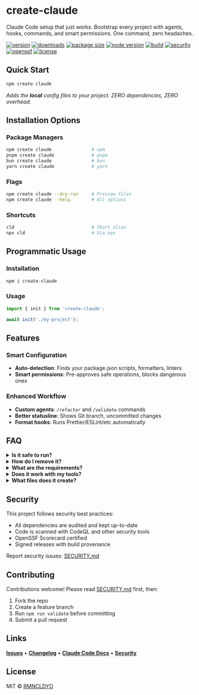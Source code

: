 # create-claude

Claude Code setup that just works. Bootstrap every project with agents, hooks, commands, and smart permissions. One command, zero headaches.

[![version](https://img.shields.io/npm/v/create-claude.svg?label=version&color=brightgreen)](https://www.npmjs.com/package/create-claude)
[![downloads](https://img.shields.io/npm/dm/create-claude.svg?label=downloads&color=blue)](https://www.npmjs.com/package/create-claude)
[![package size](https://img.shields.io/npm/unpacked-size/create-claude?label=package%20size&color=orange)](https://www.npmjs.com/package/create-claude)
[![node version](https://img.shields.io/node/v/create-claude?label=node%20version&color=forestgreen)](https://www.npmjs.com/package/create-claude)
[![build](https://github.com/RMNCLDYO/create-claude/workflows/CI/badge.svg?label=build&color=navy)](https://github.com/RMNCLDYO/create-claude/actions/workflows/ci.yml)
[![security](https://github.com/RMNCLDYO/create-claude/workflows/Security%20Scan/badge.svg?label=security&color=purple)](https://github.com/RMNCLDYO/create-claude/actions/workflows/security.yml)
[![openssf](https://www.bestpractices.dev/projects/11141/badge?label=openssf&color=gold)](https://www.bestpractices.dev/projects/11141)
[![license](https://img.shields.io/badge/license-MIT-red.svg)](https://opensource.org/licenses/MIT)

## Quick Start

```bash
npm create claude
```

*Adds the **local** config files to your project. ZERO dependencies, ZERO  overhead.*

## Installation Options

### Package Managers
```bash
npm create claude               # npm
pnpm create claude              # pnpm  
bun create claude               # bun
yarn create claude              # yarn
```

### Flags
```bash
npm create claude --dry-run     # Preview files
npm create claude --help        # All options
```

### Shortcuts
```bash
cld                             # Short alias
npx cld                         # Via npx
```

## Programmatic Usage

### Installation
```bash
npm i create-claude
```

### Usage
```typescript
import { init } from 'create-claude';

await init('./my-project');
```

## Features

### Smart Configuration
- **Auto-detection**: Finds your package.json scripts, formatters, linters
- **Smart permissions**: Pre-approves safe operations, blocks dangerous ones

### Enhanced Workflow  
- **Custom agents**: `/refactor` and `/validate` commands
- **Better statusline**: Shows Git branch, uncommitted changes
- **Format hooks**: Runs Prettier/ESLint/etc automatically

## FAQ

<details>
<summary><strong>Is it safe to run?</strong></summary>

Yes. It only creates config files, never modifies your code. Each file operation uses SHA256 checksums and creates timestamped backups.

```bash
# If something goes wrong, backups are here:
ls .create-claude-backup-*
```
</details>

<details>
<summary><strong>How do I remove it?</strong></summary>

Delete the config files:

```bash
rm -rf .claude CLAUDE.md
```

Your original code stays untouched.
</details>

<details>
<summary><strong>What are the requirements?</strong></summary>

- Node.js 18+
- [Claude Code](https://claude.ai/code) (the CLI tool)

That's it. No global installs, no dependencies.
</details>

<details>
<summary><strong>Does it work with my tools?</strong></summary>

It auto-detects:
- **Formatters**: Prettier, ESLint, Biome, dprint
- **Package managers**: npm, yarn, pnpm, bun  
- **Languages**: JavaScript, TypeScript, Python, Go, Rust
- **Frameworks**: React, Vue, Next.js, etc.

Can't find your tool? It falls back to sensible defaults.
</details>

<details>
<summary><strong>What files does it create?</strong></summary>

```
.claude/
├── settings.local.json     # Permissions, tool detection
├── hooks/
│   ├── format.cjs         # Auto-format on save
│   └── safety.cjs         # Block dangerous operations
├── agents/
│   ├── refactor.md        # /refactor command
│   └── pre-commit.md      # Git hook integration
├── commands/
│   ├── validate.md        # /validate command
│   └── test.md            # /test command
└── scripts/
    └── statusline.cjs     # Git status in prompt

CLAUDE.md                   # Project-specific instructions
```
</details>

## Security

This project follows security best practices:
- All dependencies are audited and kept up-to-date
- Code is scanned with CodeQL and other security tools
- OpenSSF Scorecard certified
- Signed releases with build provenance

Report security issues: [SECURITY.md](SECURITY.md)

## Contributing

Contributions welcome! Please read [SECURITY.md](SECURITY.md) first, then:

1. Fork the repo
2. Create a feature branch
3. Run `npm run validate` before committing
4. Submit a pull request

## Links

[**Issues**](https://github.com/RMNCLDYO/create-claude/issues) • [**Changelog**](https://github.com/RMNCLDYO/create-claude/blob/main/CHANGELOG.md) • [**Claude Code Docs**](https://docs.anthropic.com/en/docs/claude-code) • [**Security**](SECURITY.md)

## License

MIT © [RMNCLDYO](https://github.com/RMNCLDYO)
